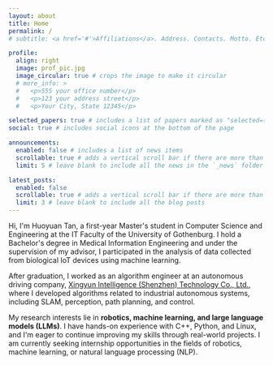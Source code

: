 ```yaml
---
layout: about
title: Home
permalink: /
# subtitle: <a href='#'>Affiliations</a>. Address. Contacts. Motto. Etc.

profile:
  align: right
  image: prof_pic.jpg
  image_circular: true # crops the image to make it circular
  # more_info: >
  #   <p>555 your office number</p>
  #   <p>123 your address street</p>
  #   <p>Your City, State 12345</p>

selected_papers: true # includes a list of papers marked as "selected={true}"
social: true # includes social icons at the bottom of the page

announcements:
  enabled: false # includes a list of news items
  scrollable: true # adds a vertical scroll bar if there are more than 3 news items
  limit: 5 # leave blank to include all the news in the `_news` folder

latest_posts:
  enabled: false
  scrollable: true # adds a vertical scroll bar if there are more than 3 new posts items
  limit: 3 # leave blank to include all the blog posts
---
```


Hi, I'm Huoyuan Tan, a first-year Master's student in Computer Science and Engineering at the IT Faculty of the University of Gothenburg. I hold a Bachelor's degree in Medical Information Engineering and under the supervision of my advisor, I participated in the analysis of data collected from biological IoT devices using machine learning.

After graduation, I worked as an algorithm engineer at an autonomous driving company, [Xingyun Intelligence (Shenzhen) Technology Co., Ltd.](http://arrive.ai), where I developed algorithms related to industrial autonomous systems, including SLAM, perception, path planning, and control.

My research interests lie in **robotics, machine learning, and large language models (LLMs)**. I have hands-on experience with C++, Python, and Linux, and I'm eager to continue improving my skills through real-world projects. I am currently seeking internship opportunities in the fields of robotics, machine learning, or natural language processing (NLP).
